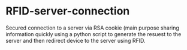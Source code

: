 # RFID-server-connection
Secured connection to a server via RSA cookie (main purpose sharing information quickly using a python script to generate the resuest to the server and then redirect device to the server using RFID.
